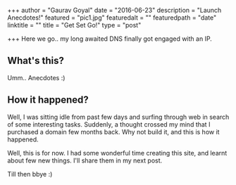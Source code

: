 +++
author = "Gaurav Goyal"
date = "2016-06-23"
description = "Launch Anecdotes!"
featured = "pic1.jpg"
featuredalt = ""
featuredpath = "date"
linktitle = ""
title = "Get Set Go!"
type = "post"

+++
Here we go.. my long awaited DNS finally got engaged with an IP.

## What's this?
Umm.. Anecdotes :)

## How it happened?
Well, I was sitting idle from past few days and surfing through web in search of some interesting tasks. Suddenly, a thought crossed my mind that I purchased a domain few months back. Why not build it, and this is how it happened.

Well, this is for now. I had some wonderful time creating this site, and learnt about few new things. I'll share them in my next post.

Till then bbye :)
